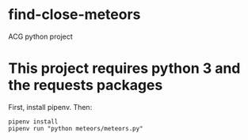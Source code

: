 # find-close-meteors
ACG python project

# This project requires python 3 and the requests packages

First, install pipenv. Then:

```
pipenv install
pipenv run "python meteors/meteors.py"
```

